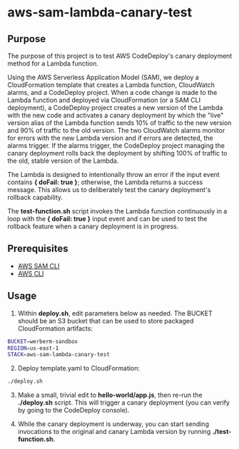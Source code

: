 # aws-sam-lambda-canary-test

## Purpose

The purpose of this project is to test AWS CodeDeploy's canary deployment method for a Lambda function. 

Using the AWS Serverless Application Model (SAM), we deploy a CloudFormation template that creates a Lambda function, CloudWatch alarms, and a CodeDeploy project. When a code change is made to the Lambda function and deployed via CloudFormation (or a SAM CLI deployment), a CodeDeploy project creates a new version of the Lambda with the new code and activates a canary deployment by which the "live" version alias of the Lambda function sends 10% of traffic to the new version and 90% of traffic to the old version. The two CloudWatch alarms monitor for errors with the new Lambda version and if errors are detected, the alarms trigger. If the alarms trigger, the CodeDeploy project managing the canary deployment rolls back the deployment by shifting 100% of traffic to the old, stable version of the Lambda. 

The Lambda is designed to intentionally throw an error if the input event contains **{ doFail: true }**; otherwise, the Lambda returns a success message. This allows us to deliberately test the canary deployment's rollback capability. 

The **test-function.sh** script invokes the Lambda function continuously in a loop with the **{ doFail: true }** input event and can be used to test the rollback feature when a canary deployment is in progress. 

## Prerequisites

* [AWS SAM CLI](https://docs.aws.amazon.com/serverless-application-model/latest/developerguide/serverless-sam-cli-install.html)
* [AWS CLI](https://docs.aws.amazon.com/cli/latest/userguide/install-macos.html)

## Usage

1. Within **deploy.sh**, edit parameters below as needed. The BUCKET should be an S3 bucket that can be used to store packaged CloudFormation artifacts:

```sh
BUCKET=werberm-sandbox
REGION=us-east-1
STACK=aws-sam-lambda-canary-test
```

2. Deploy template.yaml to CloudFormation:

```sh
./deploy.sh
```

3. Make a small, trivial edit to **hello-world/app.js**, then re-run the **./deploy.sh** script. This will trigger a canary deployment (you can verify by going to the CodeDeploy console).

4. While the canary deployment is underway, you can start sending invocations to the original and canary Lambda version by running **./test-function.sh**. 